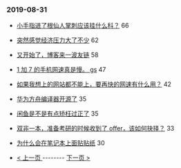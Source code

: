 ### 2019-08-31 
- [小手指进了根仙人掌刺应该挂什么科？](https://www.v2ex.com/t/596652) 66
- [突然感觉经济压力大了不少](https://www.v2ex.com/t/596686) 62
- [又开始了，博客来一波友链](https://www.v2ex.com/t/596719) 58
- [1 加 7 的手机网速真是慢。 gs](https://www.v2ex.com/t/596735) 47
- [如果我想上的网站都不能上，要再快的网速有什么用？](https://www.v2ex.com/t/596658) 42
- [华为方舟编译器开源了](https://www.v2ex.com/t/596783) 35
- [闲鱼是不是有点矫枉过正了](https://www.v2ex.com/t/596730) 35
- [双非一本，准备考研的时候收到了 offer，该如何抉择？](https://www.v2ex.com/t/596759) 33
- [为什么会在笔记本上面贴贴纸](https://www.v2ex.com/t/596646) 30 

- [ < 上一页 ](https://github.com/able8/v2ex-hot-record/blob/master/2019-08-30.md) -------- [ 下一页 > ](https://github.com/able8/v2ex-hot-record/blob/master/2019-09-01.md)
